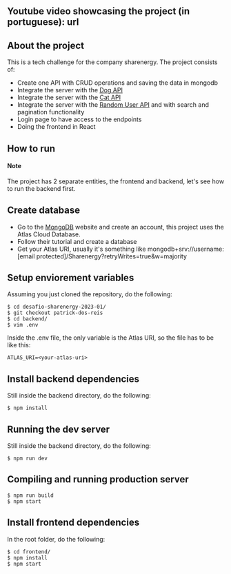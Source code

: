 ## Youtube video showcasing the project (in portuguese): url

## About the project

This is a tech challenge for the company sharenergy. The project consists of:
- Create one API with CRUD operations and saving the data in mongodb
- Integrate the server with the [Dog API](https://random.dog/)
- Integrate the server with the [Cat API](https://http.cat/)
- Integrate the server with the [Random User API](https://randomuser.me/) and with search and pagination functionality 
- Login page to have access to the endpoints 
- Doing the frontend in React

## How to run
#### Note
The project has 2 separate entities, the frontend and backend, let's see how to run the backend first.

## Create database
- Go to the [MongoDB](https://www.mongodb.com/cloud/atlas/register) website and create an account, this project uses the Atlas Cloud Database.
- Follow their tutorial and create a database
- Get your Atlas URI, usually it's something like mongodb+srv://username:[email protected]/Sharenergy?retryWrites=true&w=majority

## Setup enviorement variables
Assuming you just cloned the repository, do the following:

```
$ cd desafio-sharenergy-2023-01/
$ git checkout patrick-dos-reis
$ cd backend/
$ vim .env
```
Inside the .env file, the only variable is the Atlas URI, so the file has to be like this:
```
ATLAS_URI=<your-atlas-uri>
```

## Install backend dependencies
Still inside the backend directory, do the following:
```
$ npm install
```

## Running the dev server
Still inside the backend directory, do the following:
```
$ npm run dev
```

## Compiling and running production server
```
$ npm run build
$ npm start
```

## Install frontend dependencies
In the root folder, do the following:
```
$ cd frontend/
$ npm install
$ npm start
```
